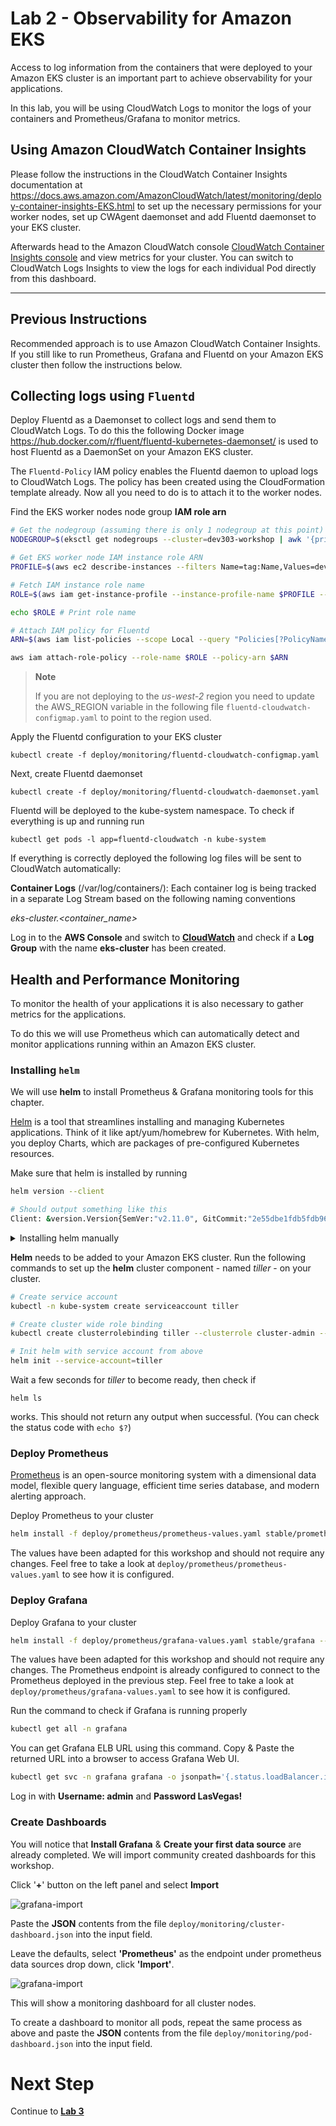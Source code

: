 # Lab 2 - Observability for Amazon EKS

Access to log information from the containers that were deployed to your Amazon EKS cluster is an important part to achieve observability for your applications.

In this lab, you will be using CloudWatch Logs to monitor the logs of your containers and Prometheus/Grafana to monitor metrics.

## Using Amazon CloudWatch Container Insights
Please follow the instructions in the CloudWatch Container Insights documentation at https://docs.aws.amazon.com/AmazonCloudWatch/latest/monitoring/deploy-container-insights-EKS.html
to set up the necessary permissions for your worker nodes, set up CWAgent daemonset and add Fluentd daemonset to your EKS cluster.

Afterwards head to the Amazon CloudWatch console [CloudWatch Container Insights console](https://eu-central-1.console.aws.amazon.com/cloudwatch/home?region=eu-central-1#cw:dashboard=Container;context=~(clusters~(~)~dimensions~(~)~performanceType~'ClusterName)) and view metrics for your cluster. You can switch to CloudWatch Logs Insights to view the logs for each individual Pod directly from this dashboard.

***
## Previous Instructions

Recommended approach is to use Amazon CloudWatch Container Insights. If you still like to run Prometheus, Grafana and Fluentd on your Amazon EKS cluster then follow the instructions below.

## Collecting logs using `Fluentd`
Deploy Fluentd as a Daemonset to collect logs and send them to CloudWatch Logs. To do this the following Docker image https://hub.docker.com/r/fluent/fluentd-kubernetes-daemonset/ is used to host Fluentd as a DaemonSet on your Amazon EKS cluster.

The `Fluentd-Policy` IAM policy enables the Fluentd daemon to upload logs to CloudWatch Logs. The policy has been created using the CloudFormation template already. Now all you need to do is to attach it to the worker nodes.

Find the EKS worker nodes node group **IAM role arn**
```bash
# Get the nodegroup (assuming there is only 1 nodegroup at this point)
NODEGROUP=$(eksctl get nodegroups --cluster=dev303-workshop | awk '{print $2}' | tail -n1)

# Get EKS worker node IAM instance role ARN
PROFILE=$(aws ec2 describe-instances --filters Name=tag:Name,Values=dev303-workshop-$NODEGROUP-Node --query 'Reservations[0].Instances[0].IamInstanceProfile.Arn' --output text | cut -d '/' -f 2)

# Fetch IAM instance role name
ROLE=$(aws iam get-instance-profile --instance-profile-name $PROFILE --query "InstanceProfile.Roles[0].RoleName" --output text)

echo $ROLE # Print role name

# Attach IAM policy for Fluentd
ARN=$(aws iam list-policies --scope Local --query "Policies[?PolicyName=='Fluentd-Policy'].Arn" --output text)

aws iam attach-role-policy --role-name $ROLE --policy-arn $ARN
```

> **Note**
>
> If you are not deploying to the *us-west-2* region you need to update the AWS_REGION variable in the following file `fluentd-cloudwatch-configmap.yaml` to point to the region used.

Apply the Fluentd configuration to your EKS cluster
```
kubectl create -f deploy/monitoring/fluentd-cloudwatch-configmap.yaml
```

Next, create Fluentd daemonset
```
kubectl create -f deploy/monitoring/fluentd-cloudwatch-daemonset.yaml
```

Fluentd will be deployed to the kube-system namespace. To check if everything is up and running run 
```
kubectl get pods -l app=fluentd-cloudwatch -n kube-system
```

If everything is correctly deployed the following log files will be sent to CloudWatch automatically:

**Container Logs** (/var/log/containers/):
Each container log is being tracked in a separate Log Stream based on the following naming conventions

*eks-cluster.<container_name>*

Log in to the **AWS Console** and switch to [**CloudWatch**](https://console.aws.amazon.com/cloudwatch/home#logs:) and check if a **Log Group** with the name **eks-cluster** has been created.

## Health and Performance Monitoring

To monitor the health of your applications it is also necessary to gather metrics for the applications.

To do this we will use Prometheus which can automatically detect and monitor applications running within an Amazon EKS cluster.

### Installing `helm`

We will use **helm** to install Prometheus & Grafana monitoring tools for this chapter.

[Helm](https://helm.sh/) is a tool that streamlines installing and managing Kubernetes applications. Think of it like apt/yum/homebrew for Kubernetes. With helm, you deploy Charts, which are packages of pre-configured Kubernetes resources.

Make sure that helm is installed by running
```bash
helm version --client

# Should output something like this
Client: &version.Version{SemVer:"v2.11.0", GitCommit:"2e55dbe1fdb5fdb96b75ff144a339489417b146b", GitTreeState:"clean"}
```

<details><summary>Installing helm manually</summary>
<p>

If helm is not already installed, run
```bash
# Install helm
curl "https://raw.githubusercontent.com/kubernetes/helm/master/scripts/get" > get_helm.sh
chmod +x get_helm.sh
./get_helm.sh
```

</p>
</details>

**Helm** needs to be added to your Amazon EKS cluster. Run the following commands to set up the **helm** cluster component - named *tiller* - on your cluster.

```bash
# Create service account
kubectl -n kube-system create serviceaccount tiller

# Create cluster wide role binding
kubectl create clusterrolebinding tiller --clusterrole cluster-admin --serviceaccount=kube-system:tiller

# Init helm with service account from above
helm init --service-account=tiller
```

Wait a few seconds for *tiller* to become ready, then check if 
```
helm ls
```
works. This should not return any output when successful. (You can check the status code with `echo $?`)

### Deploy Prometheus

[Prometheus](https://prometheus.io) is an open-source monitoring system with a dimensional data model, flexible query language, efficient time series database, and modern alerting approach.

Deploy Prometheus to your cluster

```bash
helm install -f deploy/prometheus/prometheus-values.yaml stable/prometheus --name prometheus --namespace prometheus
```

The values have been adapted for this workshop and should not require any changes. Feel free to take a look at `deploy/prometheus/prometheus-values.yaml` to see how it is configured.

### Deploy Grafana

Deploy Grafana to your cluster

```bash
helm install -f deploy/prometheus/grafana-values.yaml stable/grafana --name grafana --namespace grafana
```

The values have been adapted for this workshop and should not require any changes. The Prometheus endpoint is already configured to connect to the Prometheus deployed in the previous step. Feel free to take a look at `deploy/prometheus/grafana-values.yaml` to see how it is configured.

Run the command to check if Grafana is running properly

```bash
kubectl get all -n grafana
```

You can get Grafana ELB URL using this command. Copy & Paste the returned URL into a browser to access Grafana Web UI.

```bash
kubectl get svc -n grafana grafana -o jsonpath='{.status.loadBalancer.ingress[0].hostname}'
```

Log in with **Username: admin** and **Password LasVegas!**

### Create Dashboards

You will notice that **Install Grafana** & **Create your first data source** are already completed. We will import community created dashboards for this workshop.

Click '**+**' button on the left panel and select **Import**

![grafana-import](images/grafana-import.png)

Paste the **JSON** contents from the file `deploy/monitoring/cluster-dashboard.json` into the input field.

Leave the defaults, select **'Prometheus'** as the endpoint under prometheus data sources drop down, click **'Import'**.

![grafana-import](images/grafana-datasource.png)

This will show a monitoring dashboard for all cluster nodes.

To create a dashboard to monitor all pods, repeat the same process as above and paste the **JSON** contents from the file `deploy/monitoring/pod-dashboard.json` into the input field.

# Next Step

Continue to [**Lab 3**](lab3.md)